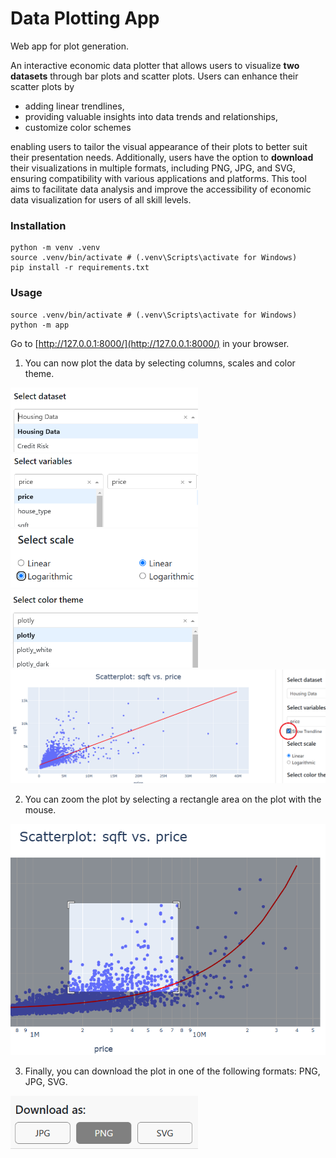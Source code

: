 # Data Plotting App
Web app for plot generation.

An interactive economic data plotter that allows users to visualize **two datasets** through bar plots and scatter plots. Users can enhance their scatter plots by
- adding linear trendlines,
- providing valuable insights into data trends and relationships,
- customize color schemes

enabling users to tailor the visual appearance of their plots to better suit their presentation needs. Additionally, users have the option to **download** their visualizations in multiple formats, including PNG, JPG, and SVG, ensuring compatibility with various applications and platforms. This tool aims to facilitate data analysis and improve the accessibility of economic data visualization for users of all skill levels.

### Installation

```
python -m venv .venv
source .venv/bin/activate # (.venv\Scripts\activate for Windows)
pip install -r requirements.txt
```
### Usage

```
source .venv/bin/activate # (.venv\Scripts\activate for Windows)
python -m app
```

Go to [http://127.0.0.1:8000/](http://127.0.0.1:8000/) in your browser.

1. You can now plot the data by selecting columns, scales and color theme.

<img src="assets/dataset_selection.png" width="300">
<img src="assets/variable_selection.png" width="300">
<img src="assets/scale_selection.png" width="300">
<img src="assets/color_theme_selection.png" width="300">
<img src="assets/trendline.png" width="600">

2. You can zoom the plot by selecting a rectangle area on the plot with the mouse.

<img src="assets/zoom.png" width="600">

3. Finally, you can download the plot in one of the following formats: PNG, JPG, SVG.

<img src="assets/download.png" width="300">
